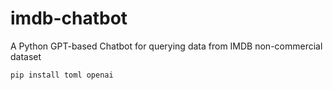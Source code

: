 # imdb-chatbot
A Python GPT-based Chatbot for querying data from IMDB non-commercial dataset


```bash
pip install toml openai
```